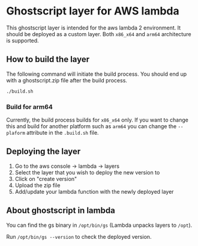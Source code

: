 # Ghostscript layer for AWS lambda
This ghostscript layer is intended for the aws lambda 2 environment. It should be deployed as a custom layer.
Both ``x86_x64`` and ``arm64`` architecture is supported.

## How to build the layer
The following command will initiate the build process. You should end up with a ghostscript.zip file after the build process.
```bash
./build.sh
```

### Build for arm64
Currently, the build process builds for ``x86_x64`` only. If you want to change this and build for another platform such as ``arm64`` you can change the ``--plaform`` attribute in the ``.build.sh`` file.

## Deploying the layer
1. Go to the aws console -> lambda -> layers
2. Select the layer that you wish to deploy the new version to
3. Click on "create version"
4. Upload the zip file
5. Add/update your lambda function with the newly deployed layer

## About ghostscript in lambda
You can find the gs binary in `/opt/bin/gs` (Lambda unpacks layers to `/opt`).

Run `/opt/bin/gs --version` to check the deployed version.